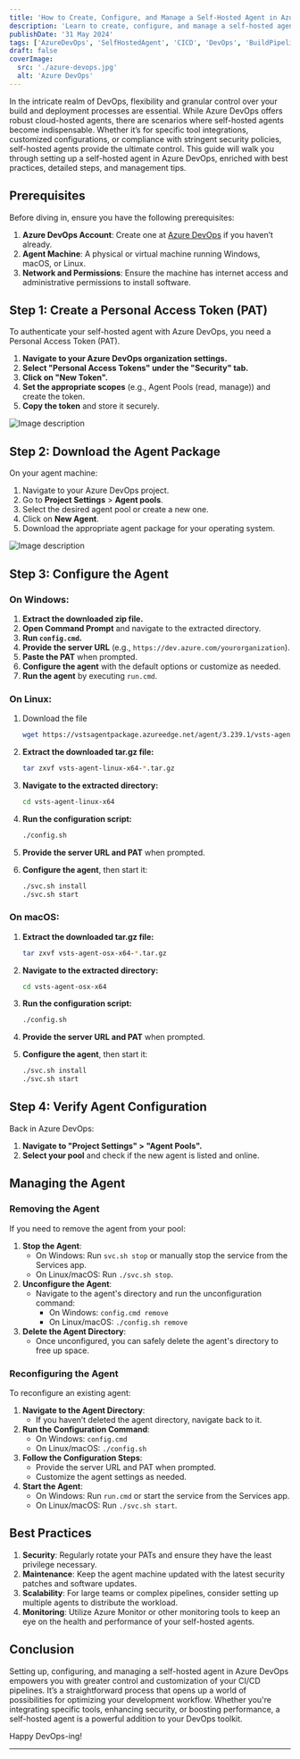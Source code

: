 ```yaml
---
title: 'How to Create, Configure, and Manage a Self-Hosted Agent in Azure DevOps'
description: 'Learn to create, configure, and manage a self-hosted agent in Azure DevOps for custom builds and deployments. Optimize and efficiently manage your CI/CD pipelines for greater control and flexibility.'
publishDate: '31 May 2024'
tags: ['AzureDevOps', 'SelfHostedAgent', 'CICD', 'DevOps', 'BuildPipeline', 'Deployment', 'Azure']
draft: false
coverImage:
  src: './azure-devops.jpg'
  alt: 'Azure DevOps'
---
```


In the intricate realm of DevOps, flexibility and granular control over your build and deployment processes are essential. While Azure DevOps offers robust cloud-hosted agents, there are scenarios where self-hosted agents become indispensable. Whether it’s for specific tool integrations, customized configurations, or compliance with stringent security policies, self-hosted agents provide the ultimate control. This guide will walk you through setting up a self-hosted agent in Azure DevOps, enriched with best practices, detailed steps, and management tips.

## Prerequisites

Before diving in, ensure you have the following prerequisites:

1. **Azure DevOps Account**: Create one at [Azure DevOps](https://azure.microsoft.com/en-us/services/devops/) if you haven’t already.
2. **Agent Machine**: A physical or virtual machine running Windows, macOS, or Linux.
3. **Network and Permissions**: Ensure the machine has internet access and administrative permissions to install software.

## Step 1: Create a Personal Access Token (PAT)

To authenticate your self-hosted agent with Azure DevOps, you need a Personal Access Token (PAT).

1. **Navigate to your Azure DevOps organization settings.**
2. **Select "Personal Access Tokens" under the "Security" tab.**
3. **Click on "New Token".**
4. **Set the appropriate scopes** (e.g., Agent Pools (read, manage)) and create the token.
5. **Copy the token** and store it securely.

![Image description](https://dev-to-uploads.s3.amazonaws.com/uploads/articles/ku1e52674m879n34okx7.png)

## Step 2: Download the Agent Package

On your agent machine:

1. Navigate to your Azure DevOps project.
2. Go to **Project Settings** > **Agent pools**.
3. Select the desired agent pool or create a new one.
4. Click on **New Agent**.
5. Download the appropriate agent package for your operating system.

![Image description](https://dev-to-uploads.s3.amazonaws.com/uploads/articles/lxc0vs8xod8m6tvrtjfp.png)

## Step 3: Configure the Agent

### On Windows:

1. **Extract the downloaded zip file.**
2. **Open Command Prompt** and navigate to the extracted directory.
3. **Run `config.cmd`.**
4. **Provide the server URL** (e.g., `https://dev.azure.com/yourorganization`).
5. **Paste the PAT** when prompted.
6. **Configure the agent** with the default options or customize as needed.
7. **Run the agent** by executing `run.cmd`.

### On Linux:

1. Download the file

   ```bash
   wget https://vstsagentpackage.azureedge.net/agent/3.239.1/vsts-agent-osx-x64-3.239.1.tar.gz
   ```

2. **Extract the downloaded tar.gz file:**

   ```bash
   tar zxvf vsts-agent-linux-x64-*.tar.gz
   ```

3. **Navigate to the extracted directory:**

   ```bash
   cd vsts-agent-linux-x64
   ```

4. **Run the configuration script:**

   ```bash
   ./config.sh
   ```

5. **Provide the server URL and PAT** when prompted.
6. **Configure the agent**, then start it:

   ```bash
   ./svc.sh install
   ./svc.sh start
   ```

### On macOS:

1. **Extract the downloaded tar.gz file:**

   ```bash
   tar zxvf vsts-agent-osx-x64-*.tar.gz

   ```

2. **Navigate to the extracted directory:**

   ```bash
   cd vsts-agent-osx-x64

   ```

3. **Run the configuration script:**

   ```bash
   ./config.sh

   ```

4. **Provide the server URL and PAT** when prompted.
5. **Configure the agent**, then start it:

   ```bash
   ./svc.sh install
   ./svc.sh start

   ```

## Step 4: Verify Agent Configuration

Back in Azure DevOps:

1. **Navigate to "Project Settings" > "Agent Pools".**
2. **Select your pool** and check if the new agent is listed and online.

## Managing the Agent

### Removing the Agent

If you need to remove the agent from your pool:

1. **Stop the Agent**:
   - On Windows: Run `svc.sh stop` or manually stop the service from the Services app.
   - On Linux/macOS: Run `./svc.sh stop`.
2. **Unconfigure the Agent**:
   - Navigate to the agent's directory and run the unconfiguration command:
     - On Windows: `config.cmd remove`
     - On Linux/macOS: `./config.sh remove`
3. **Delete the Agent Directory**:
   - Once unconfigured, you can safely delete the agent's directory to free up space.

### Reconfiguring the Agent

To reconfigure an existing agent:

1. **Navigate to the Agent Directory**:
   - If you haven’t deleted the agent directory, navigate back to it.
2. **Run the Configuration Command**:
   - On Windows: `config.cmd`
   - On Linux/macOS: `./config.sh`
3. **Follow the Configuration Steps**:
   - Provide the server URL and PAT when prompted.
   - Customize the agent settings as needed.
4. **Start the Agent**:
   - On Windows: Run `run.cmd` or start the service from the Services app.
   - On Linux/macOS: Run `./svc.sh start`.

## Best Practices

1. **Security**: Regularly rotate your PATs and ensure they have the least privilege necessary.
2. **Maintenance**: Keep the agent machine updated with the latest security patches and software updates.
3. **Scalability**: For large teams or complex pipelines, consider setting up multiple agents to distribute the workload.
4. **Monitoring**: Utilize Azure Monitor or other monitoring tools to keep an eye on the health and performance of your self-hosted agents.

## Conclusion

Setting up, configuring, and managing a self-hosted agent in Azure DevOps empowers you with greater control and customization of your CI/CD pipelines. It’s a straightforward process that opens up a world of possibilities for optimizing your development workflow. Whether you're integrating specific tools, enhancing security, or boosting performance, a self-hosted agent is a powerful addition to your DevOps toolkit.

Happy DevOps-ing!

---
